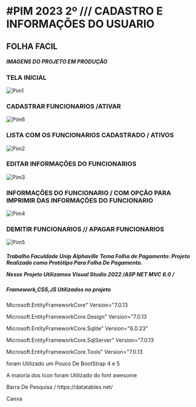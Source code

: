 <H1> #PIM 2023 2º /// CADASTRO E INFORMAÇÕES DO USUARIO  </H1>
<H2>FOLHA FACIL </H2>


<H5> IMAGENS DO PROJETO EM PRODUÇÃO </H5>


<H3>TELA INICIAL</H3>

![Pim1](https://github.com/Joaovictoraparecido/FolhaFacil2023/assets/115484907/223ef0f0-139c-4131-b99c-6541ccfb6e4f)


<h3>CADASTRAR FUNCIONARIOS /ATIVAR </h3>

![Pim6](https://github.com/Joaovictoraparecido/FolhaFacil2023/assets/115484907/1fd69170-9abe-47d2-9b06-d702282d104a)


<H3>LISTA COM OS FUNCIONARIOS CADASTRADO / ATIVOS </H3>

![Pim2](https://github.com/Joaovictoraparecido/FolhaFacil2023/assets/115484907/4f807cbb-29db-4669-ab28-48f63280d763)

<H3>EDITAR INFORMAÇÕES DO FUNCIONARIOS  </H3>

![Pim3](https://github.com/Joaovictoraparecido/FolhaFacil2023/assets/115484907/64d50081-b87b-4ef1-adf8-bcfe862b4cff)

<H3>INFORMAÇÕES DO FUNCIONARIO / COM OPÇÃO PARA IMPRIMIR DAS INFORMAÇÕES DO FUNCIONARIO</H3>

![Pim4](https://github.com/Joaovictoraparecido/FolhaFacil2023/assets/115484907/a2b19b2b-22ab-4fa9-a2cd-7ddd02a3357a)


<H3> DEMITIR FUNCIONARIOS // APAGAR FUNCIONARIOS </H3>

![Pim5](https://github.com/Joaovictoraparecido/FolhaFacil2023/assets/115484907/a9614971-d7b7-4662-89a8-be7a9218b1e5)




<H5>
Trabalho Faculdade Unip Alphaville Tema Folha de Pagamento:  Projeto Realizado como Protótipo Para Folha De Pagamento.
<p> Nesse Projeto Utilizamos Visual Studio 2022 /ASP NET MVC 6.0 / </p>
<H5> Framework,CSS,JS Utilizados no projeto</H5>
<P> Microsoft.EntityFrameworkCore" Version="7.0.13 </P>
<P> Microsoft.EntityFrameworkCore.Design" Version="7.0.13</P>
<P>Microsoft.EntityFrameworkCore.Sqlite" Version="6.0.23" </P>
<P>Microsoft.EntityFrameworkCore.SqlServer" Version="7.0.13</P>
<P> Microsoft.EntityFrameworkCore.Tools" Version="7.0.13</P>
<p> foram Utilizado um Pouco De BootStrap 4 e 5</p>
<p> A maioria dos Icon foram Utilizado do font awesome </p>
<p> Barra De Pesquisa / https://datatables.net/ </p>
<p> Canva</p>
</H5>

